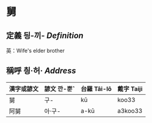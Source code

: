 # 舅
## 定義 딍-끼- _Definition_




英：Wife's elder brother

## 稱呼 칑·허· _Address_

漢字或諺文 | 諺文 깐-뿐ˆ | 台羅 Tâi-lô | 戴字 Taiji
--- | --- | --- | --- 
舅 | 구- | kū | koo33 
阿舅 | 아·구- | a-kū | a3koo33 
